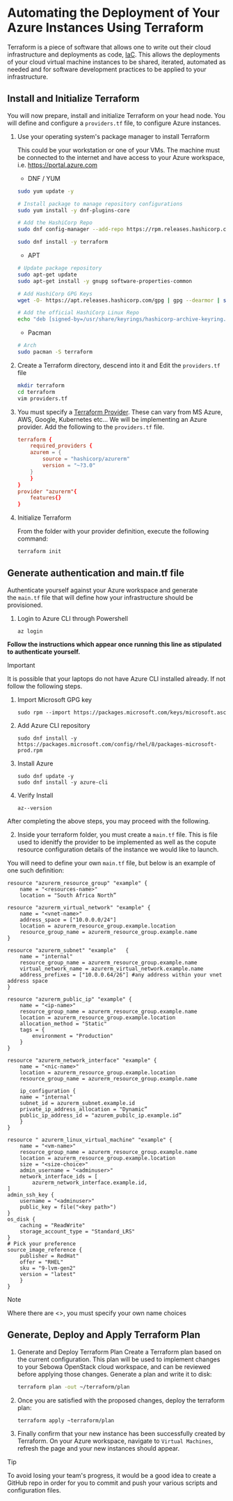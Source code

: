 # Automating the Deployment of Your Azure Instances Using Terraform

Terraform is a piece of software that allows one to write out their cloud infrastructure and deployments as code, [IaC](https://en.wikipedia.org/wiki/Infrastructure_as_code). This allows the deployments of your cloud virtual machine instances to be shared, iterated, automated as needed and for software development practices to be applied to your infrastructure.

## Install and Initialize Terraform

You will now prepare, install and initialize Terraform on your head node. You will define and configure a `providers.tf` file, to configure Azure instances.

1. Use your operating system's package manager to install Terraform

   This could be your workstation or one of your VMs. The machine must be connected to the internet and have access to your Azure workspace, i.e. https://portal.azure.com 
   * DNF / YUM
   ```bash
   sudo yum update -y

   # Install package to manage repository configurations
   sudo yum install -y dnf-plugins-core

   # Add the HashiCorp Repo
   sudo dnf config-manager --add-repo https://rpm.releases.hashicorp.com/RHEL/hashicorp.repo

   sudo dnf install -y terraform
   ```
   * APT
   ```bash
   # Update package repository
   sudo apt-get update
   sudo apt-get install -y gnupg software-properties-common

   # Add HashiCorp GPG Keys
   wget -O- https://apt.releases.hashicorp.com/gpg | gpg --dearmor | sudo tee /usr/share/keyrings/hashicorp-archive-keyring.gpg

   # Add the official HashiCorp Linux Repo
   echo "deb [signed-by=/usr/share/keyrings/hashicorp-archive-keyring.gpg] https://apt.releases.hashicorp.com $(lsb_release -cs) main" | sudo tee /etc/apt/sources.list.d/hashicorp.list

   ```
   * Pacman
   ```bash
   # Arch
   sudo pacman -S terraform
   ```

1. Create a Terraform directory, descend into it and Edit the `providers.tf` file

   ```bash
   mkdir terraform
   cd terraform
   vim providers.tf
   ```

1. You must specify a [Terraform Provider](https://registry.terraform.io/browse/providers).
    These can vary from MS Azure, AWS, Google, Kubernetes etc... We will be implementing an Azure provider. Add the following to the `providers.tf` file.
    ```conf
    terraform {
        required_providers {
        azurem = {
            source = "hashicorp/azurerm"
            version = "~?3.0"
        }
        }
    }
    provider "azurerm"{
        features{}
    }
    ```  
1. Initialize Terraform

   From the folder with your provider definition, execute the following command:
   ```bash
   terraform init
   ```



## Generate authentication and main.tf file

Authenticate yourself against your Azure workspace and generate the `main.tf` file that will define
how your infrastructure should be provisioned.

1. Login to Azure CLI through Powershell

   ```
   az login
   ```
<b>Follow the instructions which appear once running this line as stipulated to authenticate yourself.</b>

>[!IMPORTANT]
>It is possible that your laptops do not have Azure CLI installed already. If not follow the following steps.

1. Import Microsoft GPG key
    ```
    sudo rpm --import https://packages.microsoft.com/keys/microsoft.asc
    ```

1. Add Azure CLI repository
    ```
    sudo dnf install -y https://packages.microsoft.com/config/rhel/8/packages-microsoft-
    prod.rpm
    ```
1. Install Azure
    ```
    sudo dnf update -y
    sudo dnf install -y azure-cli
    ```
1. Verify Install
    ```
    az--version
    ```
After completing the above steps, you may proceed with the following. 

2. Inside your terraform folder, you must create a `main.tf` file. This is file used to idenitfy the provider to be implemented as well as the copute resource configuration details of the instance we would like to launch.

You will need to define your own `main.tf` file, but below is an example of one such definition:

```
resource "azurerm_resource_group" "example" {
    name = "<resources-name>"
    location = "South Africa North”

resource "azurerm_virtual_network" "example" {
    name = "<vnet-name>"
    address_space = ["10.0.0.0/24"]
    location = azurerm_resource_group.example.location
    resource_group_name = azurerm_resource_group.example.name
}

resource "azurerm_subnet" "example"   {
    name = "internal"
    resource_group_name = azurerm_resource_group.example.name
    virtual_network_name = azurerm_virtual_network.example.name
    address_prefixes = ["10.0.0.64/26"] #any address within your vnet address space
}

resource "azurerm_public_ip" "example" {
    name = "<ip-name>"
    resource_group_name = azurerm_resource_group.example.name
    location = azurerm_resource_group.example.location
    allocation_method = "Static"
    tags = {
        environment = "Production"
    }
}

resource "azurerm_network_interface" "example" {
    name = "<nic-name>"
    location = azurerm_resource_group.example.location
    resource_group_name = azurerm_resource_group.example.name

    ip_configuration {
    name = "internal"
    subnet_id = azurerm_subnet.example.id
    private_ip_address_allocation = "Dynamic”
    public_ip_address_id = "azurem_pubilc_ip.example.id”
    }
}

resource " azurerm_linux_virtual_machine" "example" {
    name = "<vm-name>"
    resource_group_name = azurerm_resource_group.example.name
    location = azurerm_resource_group.example.location
    size = "<size-choice>"
    admin_username = "<adminuser>"
    network_interface_ids = [
        azurerm_network_interface.example.id,
]
admin_ssh_key {
    username = "<adminuser>"
    public_key = file("<key path>")
}
os_disk {
    caching = "ReadWrite"
    storage_account_type = "Standard_LRS"
}
# Pick your preference
source_image_reference {
    publisher = RedHat"
    offer = "RHEL"
    sku = "9-lvm-gen2"
    version = "latest" 
    }
}
```

>[!NOTE]
>Where there are <>, you must specify your own name choices

## Generate, Deploy and Apply Terraform Plan

1. Generate and Deploy Terraform Plan
   Create a Terraform plan based on the current configuration. This plan will be used to implement changes to your Sebowa OpenStack cloud workspace, and can be reviewed before applying those changes.
   Generate a plan and write it to disk:
   ```bash
   terraform plan -out ~/terraform/plan
   ```

1. Once you are satisfied with the proposed changes, deploy the terraform plan:
   ```bash
   terraform apply ~terraform/plan
   ```

1. Finally confirm that your new instance has been successfully created by Terraform. On your Azure workspace, navigate to `Virtual Machines`, refresh the page and your new instances should appear.

> [!TIP]
> To avoid losing your team's progress, it would be a good idea to create a GitHub repo in order for you to commit and push your various scripts and configuration files.
